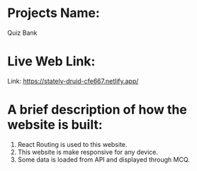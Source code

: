 # Projects Name:
Quiz Bank
# Live Web Link:
Link: https://stately-druid-cfe667.netlify.app/
# A brief description of how the website is built:
1. React Routing is used to this website.
2. This website is make responsive for any device.
3. Some data is loaded from API and displayed through MCQ.